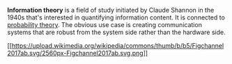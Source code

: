 **Information theory** is a field of study initiated by Claude Shannon in the 1940s that's interested in quantifying information content. It is connected to [probability theory](./Mathematics/Probability-Theory/Home). The obvious use case is creating communication systems that are robust from the system side rather than the hardware side.

[[https://upload.wikimedia.org/wikipedia/commons/thumb/b/b5/Figchannel2017ab.svg/2560px-Figchannel2017ab.svg.png]]